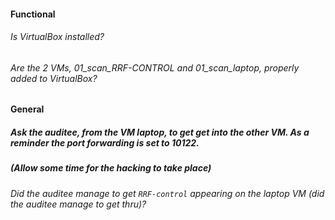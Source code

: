 #### Functional

###### Is VirtualBox installed?

###### Are the 2 VMs, 01_scan_RRF-CONTROL and 01_scan_laptop, properly added to VirtualBox?

#### General

##### Ask the auditee, from the VM laptop, to get get into the other VM. As a reminder the port forwarding is set to 10122.

##### (Allow some time for the hacking to take place)

###### Did the auditee manage to get `RRF-control` appearing on the laptop VM (did the auditee manage to get thru)?
